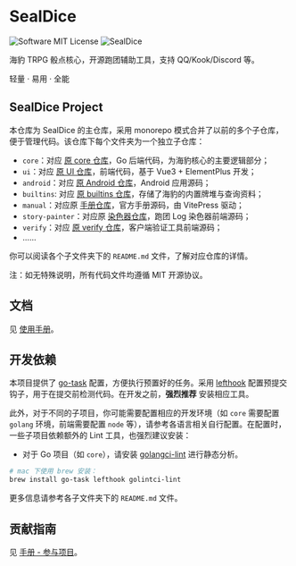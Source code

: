 # SealDice

![Software MIT License](https://img.shields.io/badge/license-MIT-brightgreen.svg?style=flat-square)
![SealDice](https://img.shields.io/badge/SealDice-blue)

海豹 TRPG 骰点核心，开源跑团辅助工具，支持 QQ/Kook/Discord 等。

轻量 · 易用 · 全能

## SealDice Project

本仓库为 SealDice 的主仓库，采用 monorepo 模式合并了以前的多个子仓库，便于管理代码。该仓库下每个文件夹为一个独立子仓库：

- `core`：对应 [原 core 仓库](https://github.com/sealdice/sealdice-core)，Go 后端代码，为海豹核心的主要逻辑部分；
- `ui`：对应 [原 UI 仓库](https://github.com/sealdice/sealdice-ui)，前端代码，基于 Vue3 + ElementPlus 开发；
- `android`：对应 [原 Android 仓库](https://github.com/sealdice/sealdice-android)，Android 应用源码；
- `builtins`: 对应 [原 builtins 仓库](https://github.com/sealdice/sealdice-builtins)，存储了海豹的内置牌堆与查询资料；
- `manual`：对应原 [手册仓库](https://github.com/sealdice/sealdice-manual-next)，官方手册源码，由 VitePress 驱动；
- `story-painter`：对应原 [染色器仓库](https://github.com/sealdice/story-painter)，跑团 Log 染色器前端源码；
- `verify`：对应 [原 verify 仓库](https://github.com/sealdice/sealdice-verify)，客户端验证工具前端源码；
- ……

你可以阅读各个子文件夹下的 `README.md` 文件，了解对应仓库的详情。

注：如无特殊说明，所有代码文件均遵循 MIT 开源协议。

## 文档

见 [使用手册](https://sealdice.github.io/sealdice-manual-next/)。

## 开发依赖

本项目提供了 [go-task](https://taskfile.dev/installation) 配置，方便执行预置好的任务。采用 [lefthook](https://github.com/evilmartians/lefthook#install) 配置预提交钩子，用于在提交前检测代码。在开发之前，**强烈推荐** 安装相应工具。

此外，对于不同的子项目，你可能需要配置相应的开发环境（如 `core` 需要配置 `golang` 环境，前端需要配置 `node` 等），请参考各语言相关自行配置。在配置时，一些子项目依赖额外的 Lint 工具，也强烈建议安装：

- 对于 Go 项目（如 `core`），请安装 [golangci-lint]((https://golangci-lint.run/welcome/install/#local-installation)) 进行静态分析。

```bash
# mac 下使用 brew 安装：
brew install go-task lefthook golintci-lint
```

更多信息请参考各子文件夹下的 `README.md` 文件。

## 贡献指南

见 [手册 - 参与项目](https://sealdice.github.io/sealdice-manual-next/about/develop.html)。
